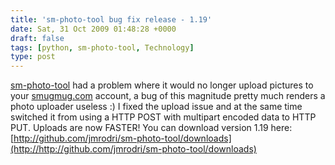 ```yaml
---
title: 'sm-photo-tool bug fix release - 1.19'
date: Sat, 31 Oct 2009 01:48:28 +0000
draft: false
tags: [python, sm-photo-tool, Technology]
type: post
---
```


[sm-photo-tool](http://github.com/jmrodri/sm-photo-tool/) had a problem where it would no longer upload pictures to your [smugmug.com](http://smugmug.com) account, a bug of this magnitude pretty much renders a photo uploader useless :) I fixed the upload issue and at the same time switched it from using a HTTP POST with multipart encoded data to HTTP PUT. Uploads are now FASTER! You can download version 1.19 here: [http://github.com/jmrodri/sm-photo-tool/downloads](http://http://github.com/jmrodri/sm-photo-tool/downloads)